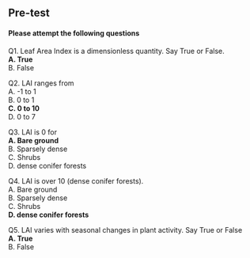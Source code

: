## <b> Pre-test</b>
#### Please attempt the following questions

Q1. Leaf Area Index is a dimensionless quantity. Say True or False.  
**A. True**  
B. False

Q2. LAI ranges from   
A. -1 to 1  
B. 0 to 1    
**C. 0 to 10**  
D. 0 to 7  

Q3. LAI is 0 for   
**A. Bare ground**  
B. Sparsely dense    
C. Shrubs  
D. dense conifer forests  

Q4. LAI is over 10 (dense conifer forests).  
A. Bare ground  
B. Sparsely dense  
C. Shrubs  
**D. dense conifer forests**  

Q5. LAI varies with seasonal changes in plant activity. Say True or False    
**A. True**  
B. False
